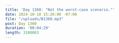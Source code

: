 ```yaml
---
title: 'Day 1360: "Not the worst-case scenario."'
date: 2024-10-10 15:26:00 -07:00
file: "/uploads/B1360.mp3"
post: Day 1360
duration: '00:04:29'
length: 3180063
---
```


